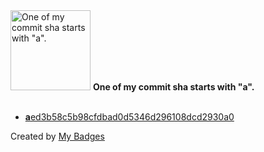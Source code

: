 <img src="https://my-badges.github.io/my-badges/a-commit.png" alt="One of my commit sha starts with &quot;a&quot;." title="One of my commit sha starts with &quot;a&quot;." width="128">
<strong>One of my commit sha starts with &quot;a&quot;.</strong>
<br><br>

- <a href="https://github.com/arpad-csepi/KLI/commit/aed3b58c5b98cfdbad0d5346d296108dcd2930a0"><strong>a</strong>ed3b58c5b98cfdbad0d5346d296108dcd2930a0</a>


Created by <a href="https://github.com/my-badges/my-badges">My Badges</a>